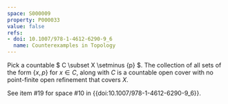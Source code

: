 ```yaml
---
space: S000009
property: P000033
value: false
refs:
- doi: 10.1007/978-1-4612-6290-9_6
  name: Counterexamples in Topology
---
```


Pick a countable $ C \subset X \setminus \{p\} $.  The collection of all sets of the form $\{x,p\}$ for $x \in C$, along with $C$ is a countable open cover with no point-finite open refinement that covers $X$.

See item #19 for space #10 in {{doi:10.1007/978-1-4612-6290-9_6}}.
